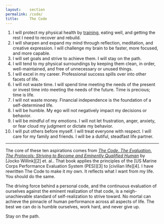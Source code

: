 ```yaml
---
layout:    section
permalink: /code/
title:     The Code
---
```


1. I will protect my physical health by [training][1], eating well, and getting the rest I need to recover and rebuild.
2. I will sharpen and expand my mind through reflection, meditation, and creative expression. I will challenge my brain to be faster, more focused, and more capable.
3. I will set goals and strive to achieve them. I will stay on the path.
4. I will tend to my physical surroundings by keeping them clean, in order, well-maintained, and free of unnecessary or unused things.
5. I will excel in my career. Professional success spills over into other facets of life.
6. I will not waste time. I will spend time meeting the needs of the present or invest time into meeting the needs of the future. Time is precious; time is life.
7. I will not waste money. Financial independence is the foundation of a self-determined life.
8. I will be humble. My ego will not negatively impact my decisions or behavior.
9. I will be mindful of my emotions. I will not let frustration, anger, anxiety, or fear cloud my judgment or dictate my behavior.
10. I will put others before myself. I will treat everyone with respect. I will care for my family and friends. I will be a dutiful, steadfast life partner.

* * *

The core of these ten aspirations comes from [_The Code. The Evaluation. The Protocols: Striving to Become and Eminently Qualified Human_][1] by [Jocko Willink][2] et. al..
That book applies the principles of the [US Marine Corps Performance Evaluation System (PES)][3] to [civilian life][4].
I have rewritten The Code to make it my own.
It reflects what I want from my life.
You should do the same.

The driving force behind a personal code, and the continuous evaluation of ourselves against the eminent realization of that code, is a neigh-unachievable standard of self-realization to strive toward.
No mortal can achieve the pinnacle of human performance across all aspects of life.
The best we can do is humble ourselves, work hard, and never give up.

Stay on the path.

[1]: /codex/training/
[6]: https://www.jockopublishing.com/the-code-the-evalution-the-protocol
[7]: https://jocko.com/
[8]: https://www.marines.mil/News/Publications/MCPEL/Tag/90159/performance-evaluation-system/
[9]: https://jockopodcast.com/2020/04/21/226-the-code-the-evaluation-the-protocols-the-path-with-dave-berke/

